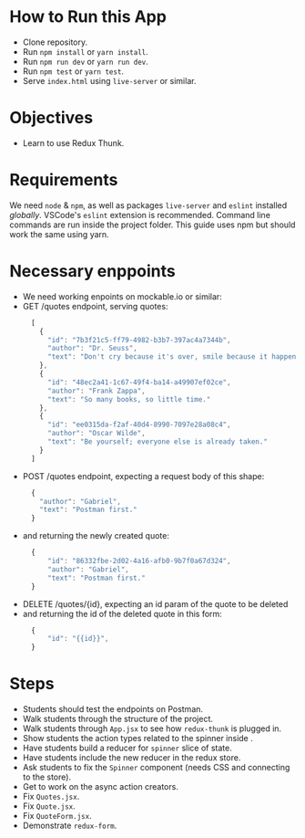 # How to Run this App
  * Clone repository.
  * Run `npm install` or `yarn install`.
  * Run `npm run dev` or `yarn run dev`.
  * Run `npm test` or `yarn test`.
  * Serve `index.html` using `live-server` or similar.

# Objectives
  * Learn to use Redux Thunk.

# Requirements
We need `node` & `npm`, as well as packages `live-server` and `eslint` installed _globally_. VSCode's `eslint` extension is recommended. Command line commands are run inside the project folder. This guide uses npm but should work the same using yarn.

# Necessary enppoints
  * We need working enpoints on mockable.io or similar:
  * GET /quotes endpoint, serving quotes:
    ```javascript
      [
        {
          "id": "7b3f21c5-ff79-4982-b3b7-397ac4a7344b",
          "author": "Dr. Seuss",
          "text": "Don't cry because it's over, smile because it happened."
        },
        {
          "id": "48ec2a41-1c67-49f4-ba14-a49907ef02ce",
          "author": "Frank Zappa",
          "text": "So many books, so little time."
        },
        {
          "id": "ee0315da-f2af-40d4-8990-7097e28a08c4",
          "author": "Oscar Wilde",
          "text": "Be yourself; everyone else is already taken."
        }
      ]
    ```
  * POST /quotes endpoint, expecting a request body of this shape:
    ```javascript
      {
        "author": "Gabriel",
        "text": "Postman first."
      }
    ```
  * and returning the newly created quote:
    ```javascript
      {
          "id": "86332fbe-2d02-4a16-afb0-9b7f0a67d324",
          "author": "Gabriel",
          "text": "Postman first."
      }
    ```
  * DELETE /quotes/{id}, expecting an id param of the quote to be deleted
  * and returning the id of the deleted quote in this form:
    ```javascript
      {
          "id": "{{id}}",
      }
    ```

# Steps
  * Students should test the endpoints on Postman.
  * Walk students through the structure of the project.
  * Walk students through `App.jsx` to see how `redux-thunk` is plugged in.
  * Show students the action types related to the spinner inside .
  * Have students build a reducer for `spinner` slice of state.
  * Have students include the new reducer in the redux store.
  * Ask students to fix the `Spinner` component (needs CSS and connecting to the store).
  * Get to work on the async action creators.
  * Fix `Quotes.jsx`.
  * Fix `Quote.jsx`.
  * Fix `QuoteForm.jsx`.
  * Demonstrate `redux-form`.